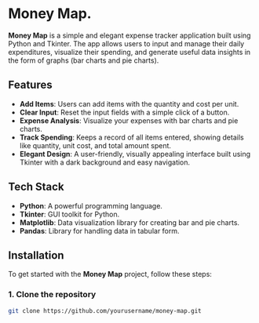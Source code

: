 # Money Map.

**Money Map** is a simple and elegant expense tracker application built using Python and Tkinter. The app allows users to input and manage their daily expenditures, visualize their spending, and generate useful data insights in the form of graphs (bar charts and pie charts).

## Features

- **Add Items**: Users can add items with the quantity and cost per unit.
- **Clear Input**: Reset the input fields with a simple click of a button.
- **Expense Analysis**: Visualize your expenses with bar charts and pie charts.
- **Track Spending**: Keeps a record of all items entered, showing details like quantity, unit cost, and total amount spent.
- **Elegant Design**: A user-friendly, visually appealing interface built using Tkinter with a dark background and easy navigation.

## Tech Stack

- **Python**: A powerful programming language.
- **Tkinter**: GUI toolkit for Python.
- **Matplotlib**: Data visualization library for creating bar and pie charts.
- **Pandas**: Library for handling data in tabular form.

## Installation

To get started with the **Money Map** project, follow these steps:

### 1. Clone the repository

```bash
git clone https://github.com/yourusername/money-map.git
